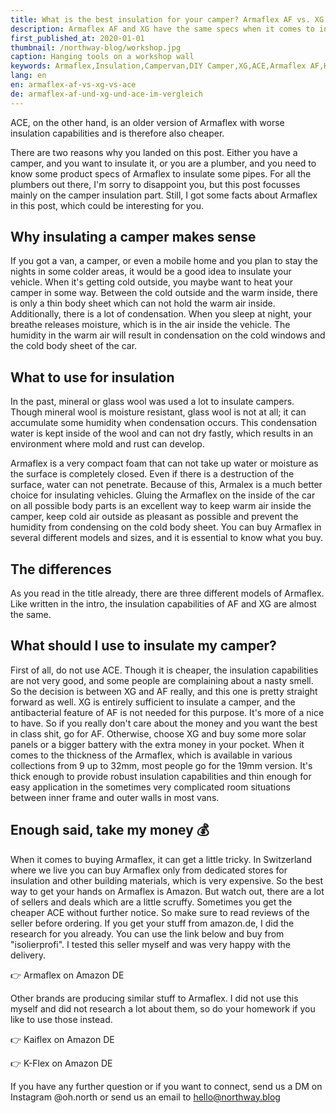```yaml
---
title: What is the best insulation for your camper? Armaflex AF vs. XG vs. ACE in comparison
description: Armaflex AF and XG have the same specs when it comes to insulation capabilities. AF has an antibacterial surface called Microban, which makes it more expensive.
first_published_at: 2020-01-01
thumbnail: /northway-blog/workshop.jpg
caption: Hanging tools on a workshop wall
keywords: Armaflex,Insulation,Campervan,DIY Camper,XG,ACE,Armaflex AF,Kaiflex,K-Flex,Armaflex AF vs. XG,Armaflex AF vs. XG vs. ACE
lang: en
en: armaflex-af-vs-xg-vs-ace
de: armaflex-af-und-xg-und-ace-im-vergleich
---
```


ACE, on the other hand, is an older version of Armaflex with worse insulation capabilities and is therefore also cheaper.

There are two reasons why you landed on this post. Either you have a camper, and you want to insulate it, or you are a plumber, and you need to know some product specs of Armaflex to insulate some pipes. For all the plumbers out there, I'm sorry to disappoint you, but this post focusses mainly on the camper insulation part. Still, I got some facts about Armaflex in this post, which could be interesting for you.

## Why insulating a camper makes sense

If you got a van, a camper, or even a mobile home and you plan to stay the nights in some colder areas, it would be a good idea to insulate your vehicle. When it's getting cold outside, you maybe want to heat your camper in some way. Between the cold outside and the warm inside, there is only a thin body sheet which can not hold the warm air inside. Additionally, there is a lot of condensation. When you sleep at night, your breathe releases moisture, which is in the air inside the vehicle. The humidity in the warm air will result in condensation on the cold windows and the cold body sheet of the car.

## What to use for insulation

In the past, mineral or glass wool was used a lot to insulate campers. Though mineral wool is moisture resistant, glass wool is not at all; it can accumulate some humidity when condensation occurs. This condensation water is kept inside of the wool and can not dry fastly, which results in an environment where mold and rust can develop.

Armaflex is a very compact foam that can not take up water or moisture as the surface is completely closed. Even if there is a destruction of the surface, water can not penetrate. Because of this, Armalex is a much better choice for insulating vehicles. Gluing the Armaflex on the inside of the car on all possible body parts is an excellent way to keep warm air inside the camper, keep cold air outside as pleasant as possible and prevent the humidity from condensing on the cold body sheet. You can buy Armaflex in several different models and sizes, and it is essential to know what you buy.

## The differences

As you read in the title already, there are three different models of Armaflex. Like written in the intro, the insulation capabilities of AF and XG are almost the same.

## What should I use to insulate my camper?

First of all, do not use ACE. Though it is cheaper, the insulation capabilities are not very good, and some people are complaining about a nasty smell. So the decision is between XG and AF really, and this one is pretty straight forward as well. XG is entirely sufficient to insulate a camper, and the antibacterial feature of AF is not needed for this purpose. It's more of a nice to have. So if you really don't care about the money and you want the best in class shit, go for AF. Otherwise, choose XG and buy some more solar panels or a bigger battery with the extra money in your pocket. When it comes to the thickness of the Armaflex, which is available in various collections from 9 up to 32mm, most people go for the 19mm version. It's thick enough to provide robust insulation capabilities and thin enough for easy application in the sometimes very complicated room situations between inner frame and outer walls in most vans.

## Enough said, take my money 💰

When it comes to buying Armaflex, it can get a little tricky. In Switzerland where we live you can buy Armaflex only from dedicated stores for insulation and other building materials, which is very expensive. So the best way to get your hands on Armaflex is Amazon. But watch out, there are a lot of sellers and deals which are a little scruffy. Sometimes you get the cheaper ACE without further notice. So make sure to read reviews of the seller before ordering. If you get your stuff from amazon.de, I did the research for you already. You can use the link below and buy from "isolierprofi". I tested this seller myself and was very happy with the delivery.

<external-link href="https://amzn.to/2tVhXbw" track-goal-id="KG8A2SRV" umami-event-product="armaflex-de">👉 Armaflex on Amazon DE</external-link>

Other brands are producing similar stuff to Armaflex. I did not use this myself and did not research a lot about them, so do your homework if you like to use those instead.

<external-link href="https://amzn.to/2QLOQk7" track-goal-id="J8MQOL0O" umami-event-product="kaiflex-de">👉 Kaiflex on Amazon DE</external-link>

<div class="mt-6">
  <external-link href="https://amzn.to/37Y1iD9" track-goal-id="YI7DZLLU" umami-event-product="k-flex-de">👉 K-Flex on Amazon DE</external-link>
</div>

If you have any further question or if you want to connect, send us a DM on Instagram @oh.north or send us an email to hello@northway.blog
